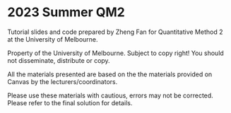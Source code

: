 # 2023 Summer QM2
Tutorial slides and code prepared by Zheng Fan for Quantitative Method 2 at the University of Melbourne.

Property of the University of Melbourne. Subject to copy right! You should not disseminate, distribute or copy.

All the materials presented are based on the the materials provided on Canvas by the lecturers/coordinators.

Please use these materials with cautious, errors may not be corrected. Please refer to the final solution for details.
